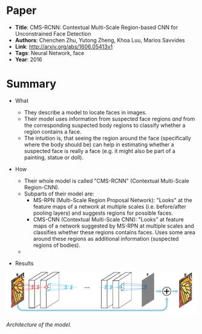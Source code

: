 # Paper

* **Title**: CMS-RCNN: Contextual Multi-Scale Region-based CNN for Unconstrained Face Detection
* **Authors**: Chenchen Zhu, Yutong Zheng, Khoa Luu, Marios Savvides
* **Link**: http://arxiv.org/abs/1606.05413v1
* **Tags**: Neural Network, face
* **Year**: 2016

# Summary

* What
  * They describe a model to locate faces in images.
  * Their model uses information from suspected face regions *and* from the corresponding suspected body regions to classify whether a region contains a face.
  * The intuition is, that seeing the region around the face (specifically where the body should be) can help in estimating whether a suspected face is really a face (e.g. it might also be part of a painting, statue or doll).

* How
  * Their whole model is called "CMS-RCNN" (Contextual Multi-Scale Region-CNN).
  * Subparts of their model are:
    * MS-RPN (Multi-Scale Region Proposal Network): "Looks" at the feature maps of a network at multiple scales (i.e. before/after pooling layers) and suggests regions for possible faces.
    * CMS-CNN (Contextual Multi-Scale CNN): "Looks" at feature maps of a network suggested by MS-RPN at multiple scales and classifies whether these regions contains faces. Uses some area around these regions as additional information (suspected regions of bodies).
  * 

* Results

![Architecture](images/Accurate_Image_Super-Resolution__architecture.png?raw=true "Architecture")

*Architecture of the model.*
